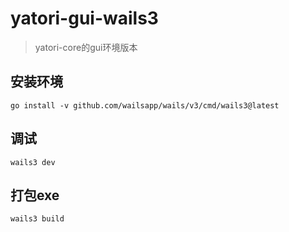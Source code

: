# yatori-gui-wails3

> yatori-core的gui环境版本

## 安装环境
```shell
go install -v github.com/wailsapp/wails/v3/cmd/wails3@latest
```

## 调试
```shell
wails3 dev
```


## 打包exe
```shell
wails3 build
```